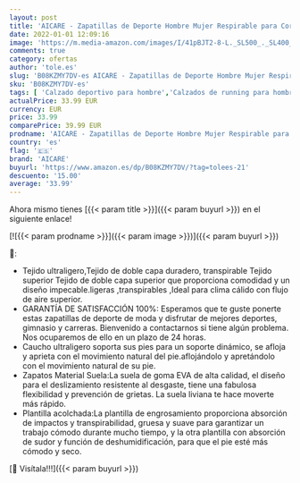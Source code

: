 ```yaml
---
layout: post
title: 'AICARE - Zapatillas de Deporte Hombre Mujer Respirable para Correr Deportes Zapatos Running Calzado Deportivo de Exterior Gimnasio Sneakers'
date: 2022-01-01 12:09:16
image: 'https://m.media-amazon.com/images/I/41pBJT2-8-L._SL500_._SL400_.jpg'
comments: true
category: ofertas
author: 'tole.es'
slug: 'B08KZMY7DV-es AICARE - Zapatillas de Deporte Hombre Mujer Respirable...'
sku: 'B08KZMY7DV-es'
tags: [ 'Calzado deportivo para hombre','Calzados de running para hombre','Calzados para correr en asfalto para hombre','Zapatillas y calzado deportivo para hombre','Zapatos','Zapatos para hombre','Zapatos y complementos','aicare','zapatos', ]
actualPrice: 33.99 EUR
currency: EUR
price: 33.99
comparePrice: 39.99 EUR
prodname: 'AICARE - Zapatillas de Deporte Hombre Mujer Respirable para Correr Deportes Zapatos Running Calzado Deportivo de Exterior Gimnasio Sneakers'
country: 'es'
flag: '🇪🇸'
brand: 'AICARE'
buyurl: 'https://www.amazon.es/dp/B08KZMY7DV/?tag=tolees-21'
descuento: '15.00'
average: '33.99'
---
```


Ahora mismo tienes [{{< param title >}}]({{< param buyurl >}}) en el siguiente enlace!

[![{{< param prodname >}}]({{< param image >}})]({{< param buyurl >}})

🔎:

- Tejido ultraligero,Tejido de doble capa duradero, transpirable Tejido superior Tejido de doble capa superior que proporciona comodidad y un diseño impecable.ligeras ,transpirables ,Ideal para clima cálido con flujo de aire superior.
- GARANTÍA DE SATISFACCIÓN 100%: Esperamos que te guste ponerte estas zapatillas de deporte de moda y disfrutar de mejores deportes, gimnasio y carreras. Bienvenido a contactarnos si tiene algún problema. Nos ocuparemos de ello en un plazo de 24 horas.
- Caucho ultraligero soporta sus pies para un soporte dinámico, se afloja y aprieta con el movimiento natural del pie.aflojándolo y apretándolo con el movimiento natural de su pie.
- Zapatos Material Suela:La suela de goma EVA de alta calidad, el diseño para el deslizamiento resistente al desgaste, tiene una fabulosa flexibilidad y prevención de grietas. La suela liviana te hace moverte más rápido.
- Plantilla acolchada:La plantilla de engrosamiento proporciona absorción de impactos y transpirabilidad, gruesa y suave para garantizar un trabajo cómodo durante mucho tiempo, y la otra plantilla con absorción de sudor y función de deshumidificación, para que el pie esté más cómodo y seco.

[🛒 Visítala!!!]({{< param buyurl >}})
